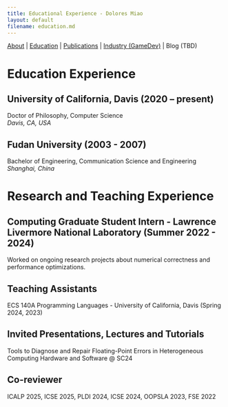 ```yaml
---
title: Educational Experience - Dolores Miao
layout: default
filename: education.md
--- 
```


[About](README.md) | [Education](education.md) | [Publications](publications.md) | [Industry (GameDev)](industry.md) | Blog (TBD)

# Education Experience

## University of California, Davis (2020 – present)

Doctor of Philosophy, Computer Science\
_Davis, CA, USA_

## Fudan University (2003 - 2007)

Bachelor of Engineering, Communication Science and Engineering\
_Shanghai, China_

# Research and Teaching Experience

## Computing Graduate Student Intern - Lawrence Livermore National Laboratory (Summer 2022 - 2024)

Worked on ongoing research projects about numerical correctness and performance optimizations.

## Teaching Assistants

ECS 140A Programming Languages - University of California, Davis (Spring 2024, 2023)

##  Invited Presentations, Lectures and Tutorials

Tools to Diagnose and Repair Floating-Point Errors in Heterogeneous Computing Hardware and Software @ SC24

## Co-reviewer

ICALP 2025, ICSE 2025, PLDI 2024, ICSE 2024, OOPSLA 2023, FSE 2022
